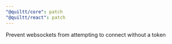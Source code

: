 ```yaml
---
"@quiltt/core": patch
"@quiltt/react": patch
---
```


Prevent websockets from attempting to connect without a token
